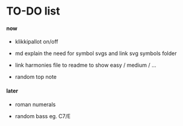 # TO-DO list

#### now

- klikkipallot on/off

- md explain the need for symbol svgs and link svg symbols folder

- link harmonies file to readme to show easy / medium / ...

- random top note

#### later

- roman numerals

- random bass eg. C7/E
